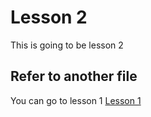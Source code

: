 # Lesson 2
This is going to be lesson 2

## Refer to another file
You can go to lesson 1 [Lesson 1](./lesson1.md#lesson-2)
